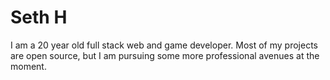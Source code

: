 
# Seth H

I am a 20 year old full stack web and game developer. Most of my projects are open source, 
but I am pursuing some more professional avenues at the moment.


